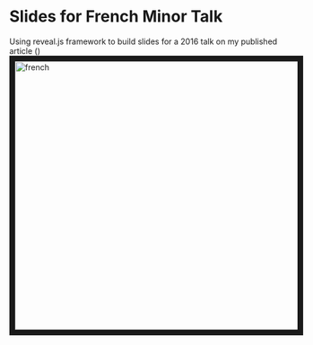 # Slides for French Minor Talk
Using reveal.js framework to build slides for a 2016 talk on my published article ()
<a href="http://www.pointsdaccroche.com/marginales/splendeurs-miseres-images-de-prostitution-1850-1910-exposition-courageuse-attirante-feministe/
" target="_blank"><img src="http://imgur.com/a/o8UnJ" 
alt="french" width="848" height="478" border="10" /></a>
